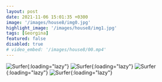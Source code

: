 ```yaml
---
layout: post
date: 2021-11-06 15:01:35 +0300
image: '/images/house8/img0.jpg'
highlight_image: '/images/house8/img1.jpg'
tags: [Georgina]
featured: false
disabled: true
# video_embed: '/images/house8/00.mp4'
---
```


![Surfer]({{site.baseurl}}/images/house8/img3.jpg){:loading="lazy"}
![Surfer]({{site.baseurl}}/images/house8/img4.jpg){:loading="lazy"}
![Surfer]({{site.baseurl}}/images/house8/img5.jpg){:loading="lazy"}
![Surfer]({{site.baseurl}}/images/house8/img6.jpg){:loading="lazy"}
<!-- ![Surfer]({{site.baseurl}}/images/house8/img7.jpg){:loading="lazy"}
![Surfer]({{site.baseurl}}/images/house8/img8.jpg){:loading="lazy"} -->